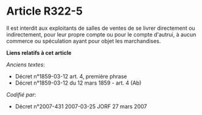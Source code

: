 # Article R322-5

Il est interdit aux exploitants de salles de ventes de se livrer directement ou indirectement, pour leur propre compte ou
pour le compte d'autrui, à aucun commerce ou spéculation ayant pour objet les marchandises.

**Liens relatifs à cet article**

_Anciens textes_:

  - Décret n°1859-03-12 art. 4, première phrase
  - Décret n°1859-03-12 du 12 mars 1859 - art. 4 (Ab)

_Codifié par_:

  - Décret n°2007-431 2007-03-25 JORF 27 mars 2007
